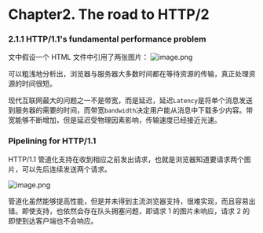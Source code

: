 # Chapter2. The road to HTTP/2

### 2.1.1 HTTP/1.1's fundamental performance problem

文中假设一个 HTML 文件中引用了两张图片：
![image.png](https://drek4537l1klr.cloudfront.net/pollard/Figures/fig2_2_alt.jpg)

可以粗浅地分析出，浏览器与服务器大多数时间都在等待资源的传输，真正处理资源的时间很短。

现代互联网最大的问题之一不是带宽，而是延迟，延迟`Latency`是将单个消息发送到服务器的需要的时间，而带宽`bandwidth`决定用户能从消息中下载多少内容。带宽能够不断增加，但是延迟受物理因素影响，传输速度已经接近光速。

### Pipelining for HTTP/1.1

HTTP/1.1 管道化支持在收到相应之前发出请求，也就是浏览器知道要请求两个图片，可以先后连续发送两个请求。

![image.png](https://p3-juejin.byteimg.com/tos-cn-i-k3u1fbpfcp/dd85f1fb7e7742659685db4b88f77903~tplv-k3u1fbpfcp-watermark.image?)

管道化虽然能够提高性能，但是并未得到主流浏览器支持，很难实现，而且容易出错。即使支持，也依然会存在队头拥塞问题，即请求 1 的图片未响应，请求 2 的即使到达客户端也不会响应。
